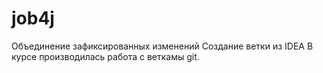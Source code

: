 # job4j
Объединение зафиксированных изменений
Создание ветки из IDEA
В курсе производилась работа с веткамы git.